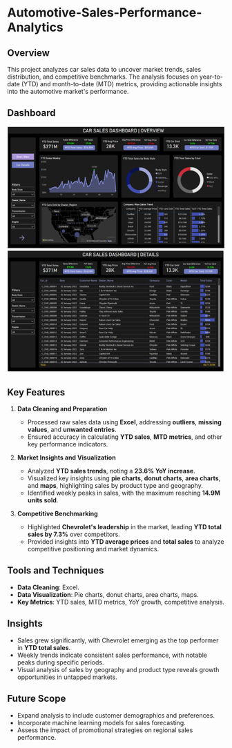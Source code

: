 # Automotive-Sales-Performance-Analytics

## Overview
This project analyzes car sales data to uncover market trends, sales distribution, and competitive benchmarks. The analysis focuses on year-to-date (YTD) and month-to-date (MTD) metrics, providing actionable insights into the automotive market's performance.

## Dashboard
![over-view](screenshot-overview.png)
![car-details](Screenshot-cardetails.png)

## Key Features

1. **Data Cleaning and Preparation**  
   - Processed raw sales data using **Excel**, addressing **outliers**, **missing values**, and **unwanted entries**.  
   - Ensured accuracy in calculating **YTD sales**, **MTD metrics**, and other key performance indicators.

2. **Market Insights and Visualization**  
   - Analyzed **YTD sales trends**, noting a **23.6% YoY increase**.  
   - Visualized key insights using **pie charts**, **donut charts**, **area charts**, and **maps**, highlighting sales by product type and geography.  
   - Identified weekly peaks in sales, with the maximum reaching **14.9M units sold**.

3. **Competitive Benchmarking**  
   - Highlighted **Chevrolet's leadership** in the market, leading **YTD total sales by 7.3%** over competitors.  
   - Provided insights into **YTD average prices** and **total sales** to analyze competitive positioning and market dynamics.

## Tools and Techniques
- **Data Cleaning**: Excel.  
- **Data Visualization**: Pie charts, donut charts, area charts, maps.  
- **Key Metrics**: YTD sales, MTD metrics, YoY growth, competitive analysis.

## Insights
- Sales grew significantly, with Chevrolet emerging as the top performer in **YTD total sales**.  
- Weekly trends indicate consistent sales performance, with notable peaks during specific periods.  
- Visual analysis of sales by geography and product type reveals growth opportunities in untapped markets.

## Future Scope
- Expand analysis to include customer demographics and preferences.  
- Incorporate machine learning models for sales forecasting.  
- Assess the impact of promotional strategies on regional sales performance.